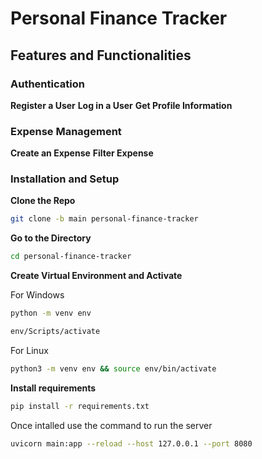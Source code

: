 # Personal Finance Tracker

## Features and Functionalities

### **Authentication**

**Register a User**
**Log in a User**
**Get Profile Information**

### **Expense Management**

**Create an Expense**
**Filter Expense**

### **Installation and Setup**

**Clone the Repo**

```bash
git clone -b main personal-finance-tracker
```

**Go to the Directory**

```bash
cd personal-finance-tracker
```

**Create Virtual Environment and Activate**

For Windows

```bash
python -m venv env

env/Scripts/activate
```

For Linux

```bash
python3 -m venv env && source env/bin/activate
```

**Install requirements**

```bash
pip install -r requirements.txt
```

Once intalled use the command to run the server

```bash
uvicorn main:app --reload --host 127.0.0.1 --port 8080
```
